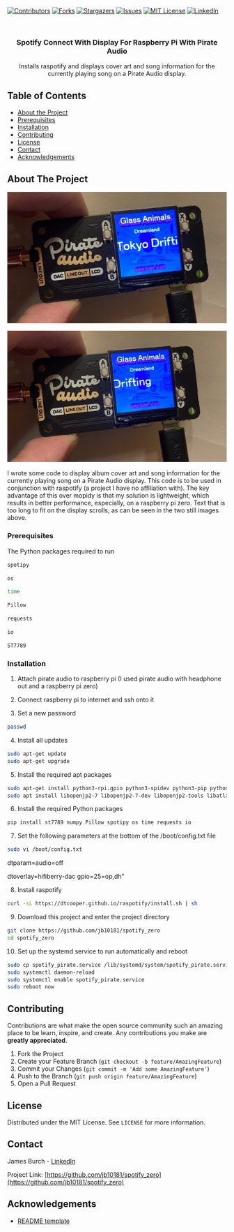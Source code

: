 <!--
*** Thanks for checking out this README Template. If you have a suggestion that would
*** make this better, please fork the repo and create a pull request or simply open
*** an issue with the tag "enhancement".
*** Thanks again! Now go create something AMAZING! :D
***
***
***
*** To avoid retyping too much info. Do a search and replace for the following:
*** github_username, repo, twitter_handle, email
-->





<!-- PROJECT SHIELDS -->
<!--
*** I'm using markdown "reference style" links for readability.
*** Reference links are enclosed in brackets [ ] instead of parentheses ( ).
*** See the bottom of this document for the declaration of the reference variables
*** for contributors-url, forks-url, etc. This is an optional, concise syntax you may use.
*** https://www.markdownguide.org/basic-syntax/#reference-style-links
-->
[![Contributors][contributors-shield]][contributors-url]
[![Forks][forks-shield]][forks-url]
[![Stargazers][stars-shield]][stars-url]
[![Issues][issues-shield]][issues-url]
[![MIT License][license-shield]][license-url]
[![LinkedIn][linkedin-shield]][linkedin-url]



<!-- PROJECT LOGO -->
<br />
<p align="center">
  <!-- <a href="https://github.com/jb10181/spotify_zero">
    <img src="images/logo.png" alt="Logo" width="80" height="80">
  </a> -->

  <h3 align="center">Spotify Connect With Display For Raspberry Pi With Pirate Audio</h3>

  <p align="center">
    Installs raspotify and displays cover art and song information for the currently playing song on a Pirate Audio display.
    <br />
    <!-- <a href="https://github.com/jb10181/spotify_zero"><strong>Explore the docs »</strong></a>
    <br />
    <br />
    <a href="https://github.com/jb10181/spotify_zero">View Demo</a>
    ·
    <a href="https://github.com/jb10181/spotify_zero/issues">Report Bug</a>
    ·
    <a href="https://github.com/jb10181/spotify_zero/issues">Request Feature</a> -->
  </p>
</p>



<!-- TABLE OF CONTENTS -->
## Table of Contents

* [About the Project](#about-the-project)
* [Prerequisites](#prerequisites)
* [Installation](#installation)
* [Contributing](#contributing)
* [License](#license)
* [Contact](#contact)
* [Acknowledgements](#acknowledgements)



<!-- ABOUT THE PROJECT -->
## About The Project

[![Ping Troubleshooting Tools Screen Shot][product-screenshot]](https://github.com/jb10181/spotify_zero/blob/master/images/image1.jpg)

[![Ping Troubleshooting Tools Screen Shot 2][product-screenshot2]](https://github.com/jb10181/spotify_zero/blob/master/images/image2.jpg)

<!-- [LinkedIn](https://github.com/jb10181/spotify_zero/blob/master/images/generator.png)
https://github.com/jb10181/spotify_zero/blob/master/images/viewer.png -->

<!-- [![Ping Troubleshooting Tools Screen Shot 2][product-screenshot]](https://github.com/jb10181/spotify_zero/blob/master/images/generator.png) -->

I wrote some code to display album cover art and song information for the currently playing song on a Pirate Audio display. This code is to be used in conjunction with raspotify (a project I have no affiliation with).
The key advantage of this over mopidy is that my solution is lightweight, which results in better performance, especially, on a raspberry pi zero.
Text that is too long to fit on the display scrolls, as can be seen in the two still images above.

<!-- Here's a blank template to get started:
**To avoid retyping too much info. Do a search and replace with your text editor for the following:**
`github_username`, `repo`, `twitter_handle`, `email` -->


<!-- ### Built With

* []()
* []()
* []() -->



<!-- GETTING STARTED -->
<!-- ## Getting Started

To get a local copy up and running follow these simple steps. -->

### Prerequisites

The Python packages required to run
<!-- * Python packages -->
```sh
spotipy
```
```sh
os
```
```sh
time
```
```sh
Pillow
```
```sh
requests
```
```sh
io
```
```sh
ST7789
```


### Installation

1. Attach pirate audio to raspberry pi (I used pirate audio with headphone out and a raspberry pi zero)

2. Connect raspberry pi to internet and ssh onto it

3. Set a new password
```sh
passwd
```

4. Install all updates
```sh
sudo apt-get update
sudo apt-get upgrade
```

5. Install the required apt packages
```sh
sudo apt-get install python3-rpi.gpio python3-spidev python3-pip python3-pil python3-numpy
sudo apt install libopenjp2-7 libopenjp2-7-dev libopenjp2-tools libatlas-base-dev
```

6. Install the required Python packages
```sh
pip install st7789 numpy Pillow spotipy os time requests io
```

7. Set the following parameters at the bottom of the /boot/config.txt file
```sh
sudo vi /boot/config.txt
```
dtparam=audio=off

dtoverlay=hifiberry-dac
gpio=25=op,dh"

8. Install raspotify
```sh
curl -sL https://dtcooper.github.io/raspotify/install.sh | sh
```

9. Download this project and enter the project directory
```sh
git clone https://github.com/jb10181/spotify_zero
cd spotify_zero
```

10. Set up the systemd service to run automatically and reboot
```sh
sudo cp spotify_pirate.service /lib/systemd/system/spotify_pirate.service
sudo systemctl daemon-reload
sudo systemctl enable spotify_pirate.service
sudo reboot now
```

<!-- USAGE EXAMPLES -->
<!-- ## Usage

Use this space to show useful examples of how a project can be used. Additional screenshots, code examples and demos work well in this space. You may also link to more resources.

_For more examples, please refer to the [Documentation](https://example.com)_ -->



<!-- ROADMAP -->
<!-- ## Roadmap

See the [open issues](https://github.com/jb10181/spotify_zero/issues) for a list of proposed features (and known issues). -->



<!-- CONTRIBUTING -->
## Contributing

Contributions are what make the open source community such an amazing place to be learn, inspire, and create. Any contributions you make are **greatly appreciated**.

1. Fork the Project
2. Create your Feature Branch (`git checkout -b feature/AmazingFeature`)
3. Commit your Changes (`git commit -m 'Add some AmazingFeature'`)
4. Push to the Branch (`git push origin feature/AmazingFeature`)
5. Open a Pull Request



<!-- LICENSE -->
## License

Distributed under the MIT License. See `LICENSE` for more information.



<!-- CONTACT -->
## Contact

James Burch - [LinkedIn](https://www.linkedin.com/in/burchj/)

Project Link: [https://github.com/jb10181/spotify_zero](https://github.com/jb10181/spotify_zero)



<!-- ACKNOWLEDGEMENTS -->
## Acknowledgements

* [README template](https://github.com/othneildrew/Best-README-Template)
<!-- * []()
* []() -->





<!-- MARKDOWN LINKS & IMAGES -->
<!-- https://www.markdownguide.org/basic-syntax/#reference-style-links -->
[contributors-shield]: https://img.shields.io/github/contributors/jb10181/spotify_zero.svg?style=flat-square
[contributors-url]: https://github.com/jb10181/spotify_zero/graphs/contributors
[forks-shield]: https://img.shields.io/github/forks/jb10181/spotify_zero.svg?style=flat-square
[forks-url]: https://github.com/jb10181/spotify_zero/network/members
[stars-shield]: https://img.shields.io/github/stars/jb10181/spotify_zero.svg?style=flat-square
[stars-url]: https://github.com/jb10181/spotify_zero/stargazers
[issues-shield]: https://img.shields.io/github/issues/jb10181/spotify_zero.svg?style=flat-square
[issues-url]: https://github.com/jb10181/spotify_zero/issues
[license-shield]: https://img.shields.io/github/license/jb10181/ping_troubleshooting.svg?style=flat-square
[license-url]: https://github.com/jb10181/spotify_zero/blob/master/LICENSE.txt
[linkedin-shield]: https://img.shields.io/badge/-LinkedIn-black.svg?style=flat-square&logo=linkedin&colorB=555
[linkedin-url]: https://www.linkedin.com/in/burchj/
[product-screenshot]: https://github.com/jb10181/spotify_zero/blob/master/images/image1.jpg
[product-screenshot2]: https://github.com/jb10181/spotify_zero/blob/master/images/image2.jpg
